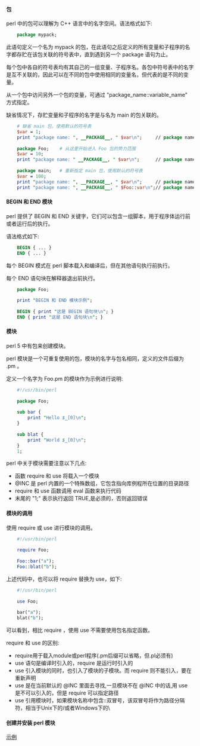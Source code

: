 
#### 包

perl 中的包可以理解为 C++ 语言中的名字空间。语法格式如下:
```pl
    package mypack;
```
此语句定义一个名为 mypack 的包，在此语句之后定义的所有变量和子程序的名字都存贮在该包关联的符号表中，直到遇到另一个 package 语句为止。

每个包中各自的符号表均有其自己的一组变量、子程序名。各包中符号表中的名字是互不关联的，因此可以在不同的包中使用相同的变量名，但代表的是不同的变量。

从一个包中访问另外一个包的变量，可通过 "package_name::variable_name" 方式指定。

缺省情况下，存贮变量和子程序的名字是与名为 main 的包关联的。

```pl
    # 缺省 main 包，使用默认的符号表
    $var = 1;
    print "package name: ", __PACKAGE__, " $var\n";     // package name: main 1
    
    package Foo;    # 从这里开始进入 Foo 包的势力范围
    $var = 10;
    print "package name: " __PACKAGE__, " $var\n";      // package name: Foo 10
    
    package main;   # 重新指定 main 包，使用默认的符号表
    $var = 100;
    print "package name: ", __PACKAGE__, " $var\n";     // package name: main 100
    print "package name: ", __PACKAGE__, " $Foo::var\n";// package name: main 10
```


#### BEGIN 和 END 模块

perl 提供了 BEGIN 和 END 关键字，它们可以包含一组脚本，用于程序体运行前或者运行后的执行。

语法格式如下:
```pl
    BEGIN { ... }
    END { ... }
```

每个 BEGIN 模式在 perl 脚本载入和编译后，但在其他语句执行前执行。

每个 END 语句块在解释器退出前执行。

```pl
    package Foo;
    
    print "BEGIN 和 END 模块示例";
    
    BEGIN { print "这是 BEGIN 语句块\n"; }
    END { print "这是 END 语句块\n"; }
```


#### 模块

perl 5 中有包来创建模块。

perl 模块是一个可重复使用的包，模块的名字与包名相同，定义的文件后缀为 .pm 。

定义一个名字为 Foo.pm 的模块作为示例进行说明:
```pl
	#!/usr/bin/perl
	
	package Foo;
	
	sub bar {
		print "Hello $_[0]\n";
	}
	
	sub blat {
		print "World $_[0]\n";
	}
	1;
```
perl 中关于模块需要注意以下几点:
- 函数 require 和 use 将载入一个模块
- @INC 是 perl 内置的一个特殊数组，它包含指向库例程所在位置的目录路径
- require 和 use 函数调用 eval 函数来执行代码
- 末尾的 "1;" 表示执行返回 TRUE,是必须的，否则返回错误

#### 模块的调用

使用 require 或 use 进行模块的调用。

```pl
	#!/usr/bin/perl
	
	require Foo;
	
	Foo::bar("a");
	Foo::blat("b");
```

上述代码中，也可以将 require 替换为 use，如下:
```pl
	#!/usr/bin/perl
	
	use Foo;
	
	bar("a");
	blat("b");
```
可以看到，相比 require ，使用 use 不需要使用包名指定函数。

require 和 use 的区别:
- require用于载入module或perl程序(.pm后缀可以省略，但.pl必须有)
- use 语句是编译时引入的，require 是运行时引入的
- use 引入模块的同时，也引入了模块的子模块。而 require 则不能引入，要在重新声明
- use 是在当前默认的 @INC 里面去寻找,一旦模块不在 @INC 中的话,用 use 是不可以引入的，但是 require 可以指定路径
- use 引用模块时，如果模块名称中包含::双冒号，该双冒号将作为路径分隔符，相当于Unix下的/或者Windows下的\

#### 创建并安装 perl 模块

[示例](创建并安装perl模块.md)
